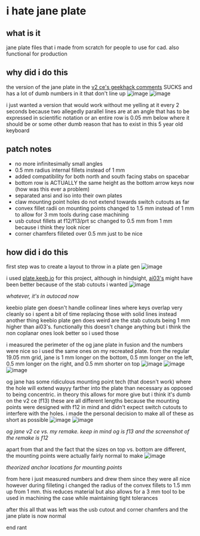 # i hate jane plate

## what is it 
jane plate files that i made from scratch for people to use for cad. also functional for production 

## why did i do this 
the version of the jane plate in the [v2 ce's geekhack comments](https://geekhack.org/index.php?topic=100415.msg2785585#msg2785585) SUCKS and has a lot of dumb numbers in it that don't line up 
![image](https://github.com/hali4045/i-hate-jane-plate/assets/66137164/7881b309-d957-4dbb-9130-527e79ef1b0d)
![image](https://github.com/hali4045/i-hate-jane-plate/assets/66137164/754e5c46-a0e1-4f15-87c5-a6ea05b05195)

i just wanted a version that would work without me yelling at it every 2 seconds because two allegedly parallel lines are at an angle that has to be expressed in scientific notation or an entire row is 0.05 mm below where it should be or some other dumb reason that has to exist in this 5 year old keyboard 

## patch notes 
- no more infinitesimally small angles
- 0.5 mm radius internal fillets instead of 1 mm
- added compatibility for both north and south facing stabs on spacebar
- bottom row is ACTUALLY the same height as the bottom arrow keys now (how was this ever a problem) 
- separated ansi and iso into their own plates
- claw mounting point holes do not extend towards switch cutouts as far
- convex fillet radii on mounting points changed to 1.5 mm instead of 1 mm to allow for 3 mm tools during case machining
- usb cutout fillets at f12/f13/prt sc changed to 0.5 mm from 1 mm because i think they look nicer
- corner chamfers filleted over 0.5 mm just to be nice 

## how did i do this 
first step was to create a layout to throw in a plate gen 
![image](https://github.com/hali4045/i-hate-jane-plate/assets/66137164/9321e3ca-6d7c-4f0b-9bbc-c8e2d2656bf0)

i used [plate.keeb.io](https://plate.keeb.io) for this project, although in hindsight, [ai03's](https://kbplate.ai03.com/) might have been better because of the stab cutouts i wanted 
![image](https://github.com/hali4045/i-hate-jane-plate/assets/66137164/b9e33e32-694a-4a2a-b9eb-470698d479af)

_whatever, it's in autocad now_

keebio plate gen doesn't handle collinear lines where keys overlap very cleanly so i spent a bit of time replacing those with solid lines instead 
another thing keebio plate gen does weird are the stab cutouts being 1 mm higher than ai03's. functionally this doesn't change anything but i think the non coplanar ones look better so i used those 

i measured the perimeter of the og jane plate in fusion and the numbers were nice so i used the same ones on my recreated plate. 
from the regular 19.05 mm grid, jane is 1 mm longer on the bottom, 0.5 mm longer on the left, 0.5 mm longer on the right, and 0.5 mm shorter on top 
![image](https://github.com/hali4045/i-hate-jane-plate/assets/66137164/8675ceeb-3f74-488a-b711-26efb727186c)
![image](https://github.com/hali4045/i-hate-jane-plate/assets/66137164/4d23278c-1bbd-454e-a5a0-754a17cc38c9)
![image](https://github.com/hali4045/i-hate-jane-plate/assets/66137164/2d092d40-0206-4782-af1a-385371dd5feb)

og jane has some ridiculous mounting point tech (that doesn't work) where the hole will extend wayyy farther into the plate than necessary as opposed to being concentric. in theory this allows for more give but i think it's dumb 
on the v2 ce (f13) these are all different lengths because the mounting points were designed with f12 in mind and didn't expect switch cutouts to interfere with the holes. i made the personal decision to make all of these as short as possible 
![image](https://github.com/hali4045/i-hate-jane-plate/assets/66137164/641c6027-48e0-43c4-9223-7d23e7721f59)
![image](https://github.com/hali4045/i-hate-jane-plate/assets/66137164/ceb254eb-786b-4c89-9d90-7ebeab4c3836)

_og jane v2 ce vs. my remake. keep in mind og is f13 and the screenshot of the remake is f12_ 

apart from that and the fact that the sizes on top vs. bottom are different, the mounting points were actually fairly normal to make 
![image](https://github.com/hali4045/i-hate-jane-plate/assets/66137164/c078da6c-c999-43d6-b662-99638f41ea2b)

_theorized anchor locations for mounting points_ 

from here i just measured numbers and drew them since they were all nice 
however during filleting i changed the radius of the convex fillets to 1.5 mm up from 1 mm. this reduces material but also allows for a 3 mm tool to be used in machining the case while maintaining tight tolerances 

after this all that was left was the usb cutout and corner chamfers and the jane plate is now normal 

end rant 
